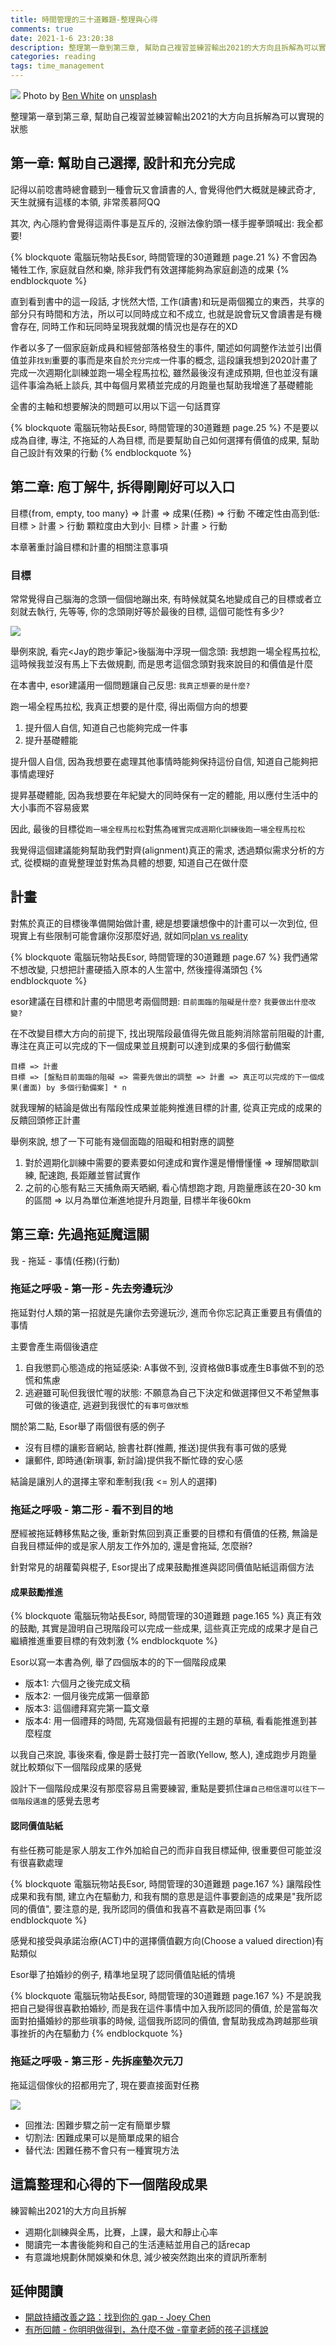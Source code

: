 ```yaml
---
title: 時間管理的三十道難題-整理與心得 
comments: true
date: 2021-1-6 23:20:38
description: 整理第一章到第三章, 幫助自己複習並練習輸出2021的大方向且拆解為可以實現的狀態
categories: reading
tags: time_management
---
```


![](https://images.unsplash.com/photo-1485881697404-78678dbc4639)
Photo by [Ben White](https://unsplash.com/@benwhitephotography) on [unsplash](https://unsplash.com/photos/xqjMjaGGhmw)

整理第一章到第三章, 幫助自己複習並練習輸出2021的大方向且拆解為可以實現的狀態


## 第一章: 幫助自己選擇, 設計和充分完成
記得以前唸書時總會聽到一種會玩又會讀書的人, 會覺得他們大概就是練武奇才, 天生就擁有這樣的本領, 非常羨慕阿QQ

其次, 內心隱約會覺得這兩件事是互斥的, 沒辦法像豹頭一樣手握拳頭喊出: 我全都要!

{% blockquote 電腦玩物站長Esor, 時間管理的30道難題 page.21 %}
不會因為犧牲工作, 家庭就自然和樂, 除非我們有效選擇能夠為家庭創造的成果
{% endblockquote %}

直到看到書中的這一段話, 才恍然大悟, 工作(讀書)和玩是兩個獨立的東西，共享的部分只有時間和方法，所以可以同時成立和不成立, 也就是說會玩又會讀書是有機會存在, 同時工作和玩同時呈現我就爛的情況也是存在的XD

作者以多了一個家庭新成員和經營部落格發生的事件, 闡述如何調整作法並引出價值並非`找到`重要的事而是來自於`充分完成`一件事的概念, 這段讓我想到2020計畫了完成一次週期化訓練並跑一場全程馬拉松, 雖然最後沒有達成預期, 但也並沒有讓這件事淪為紙上談兵, 其中每個月累積並完成的月跑量也幫助我增進了基礎體能

全書的主軸和想要解決的問題可以用以下這一句話貫穿

{% blockquote 電腦玩物站長Esor, 時間管理的30道難題 page.25 %}
不是要以成為自律, 專注, 不拖延的人為目標, 而是要幫助自己如何選擇有價值的成果, 幫助自己設計有效果的行動
{% endblockquote %}

## 第二章: 庖丁解牛, 拆得剛剛好可以入口

目標{from, empty, too many} => 計畫 => 成果(任務) => 行動
不確定性由高到低: 目標 > 計畫 > 行動
顆粒度由大到小: 目標 > 計畫 > 行動

本章著重討論目標和計畫的相關注意事項

### 目標
常常覺得自己腦海的念頭一個個地蹦出來, 有時候就莫名地變成自己的目標或者立刻就去執行, 先等等, 你的念頭剛好等於最後的目標, 這個可能性有多少?

![](wait_for_it.png)

舉例來說, 看完<Jay的跑步筆記>後腦海中浮現一個念頭: 我想跑一場全程馬拉松, 這時候我並沒有馬上下去做規劃, 而是思考這個念頭對我來說目的和價值是什麼

在本書中, esor建議用一個問題讓自己反思: `我真正想要的是什麼?`

跑一場全程馬拉松, 我真正想要的是什麼, 得出兩個方向的想要

1. 提升個人自信, 知道自己也能夠完成一件事
2. 提升基礎體能

提升個人自信, 因為我想要在處理其他事情時能夠保持這份自信, 知道自己能夠把事情處理好

提昇基礎體能, 因為我想要在年紀變大的同時保有一定的體能, 用以應付生活中的大小事而不容易疲累

因此, 最後的目標從`跑一場全程馬拉松`對焦為`確實完成週期化訓練後跑一場全程馬拉松`

我覺得這個建議能夠幫助我們對齊(alignment)真正的需求, 透過類似需求分析的方式, 從模糊的直覺整理並對焦為具體的想要, 知道自己在做什麼


## 計畫
對焦於真正的目標後準備開始做計畫, 總是想要讓想像中的計畫可以一次到位, 但現實上有些限制可能會讓你沒那麼好過, 就如同[plan vs reality](https://www.google.com/search?q=plan+vs+reality)

{% blockquote 電腦玩物站長Esor, 時間管理的30道難題 page.67 %}
我們通常不想改變, 只想把計畫硬插入原本的人生當中, 然後撞得滿頭包
{% endblockquote %}

esor建議在目標和計畫的中間思考兩個問題: `目前面臨的阻礙是什麼?` `我要做出什麼改變?`

在不改變目標大方向的前提下, 找出現階段最值得先做且能夠消除當前阻礙的計畫, 專注在真正可以完成的下一個成果並且規劃可以達到成果的多個行動備案

```
目標 => 計畫
目標 => [盤點目前面臨的阻礙 => 需要先做出的調整 => 計畫 => 真正可以完成的下一個成果(畫面) by 多個行動備案] * n
```
就我理解的結論是做出有階段性成果並能夠推進目標的計畫, 從真正完成的成果的反饋回頭修正計畫

舉例來說, 想了一下可能有幾個面臨的阻礙和相對應的調整

1. 對於週期化訓練中需要的要素要如何達成和實作還是懵懵懂懂 => 理解間歇訓練, 配速跑, 長距離並嘗試實作
2. 之前的心態有點三天捕魚兩天晒網, 看心情想跑才跑, 月跑量應該在20-30 km的區間 => 以月為單位漸進地提升月跑量, 目標半年後60km


## 第三章: 先過拖延魔這關

我 - 拖延 - 事情(任務)(行動)

### 拖延之呼吸 - 第一形 - 先去旁邊玩沙

拖延對付人類的第一招就是先讓你去旁邊玩沙, 進而令你忘記真正重要且有價值的事情

主要會產生兩個後遺症
1. 自我懲罰心態造成的拖延感染: A事做不到, 沒資格做B事或產生B事做不到的恐慌和焦慮
2. 逃避雖可恥但我很忙喔的狀態: 不願意為自己下決定和做選擇但又不希望無事可做的後遺症, 逃避到我很忙的`有事可做狀態`

關於第二點, Esor舉了兩個很有感的例子
- 沒有目標的讓影音網站, 臉書社群(推薦, 推送)提供我有事可做的感覺
- 讓郵件, 即時通(新瑣事, 新討論)提供我不斷忙碌的安心感

結論是讓別人的選擇主宰和牽制我(我 <= 別人的選擇)

### 拖延之呼吸 - 第二形 - 看不到目的地

歷經被拖延轉移焦點之後, 重新對焦回到真正重要的目標和有價值的任務, 無論是自我目標延伸的或是家人朋友工作外加的, 還是會拖延, 怎麼辦?

針對常見的胡蘿蔔與棍子, Esor提出了成果鼓勵推進與認同價值貼紙這兩個方法

#### 成果鼓勵推進
{% blockquote 電腦玩物站長Esor, 時間管理的30道難題 page.165 %}
真正有效的鼓勵, 其實是證明自己現階段可以完成一些成果, 這些真正完成的成果才是自己繼續推進重要目標的有效刺激
{% endblockquote %}

Esor以寫一本書為例, 舉了四個版本的的下一個階段成果
- 版本1: 六個月之後完成文稿
- 版本2: 一個月後完成第一個章節
- 版本3: 這個禮拜寫完第一篇文章
- 版本4: 用一個禮拜的時間, 先寫幾個最有把握的主題的草稿, 看看能推進到甚麼程度

以我自己來說, 事後來看, 像是爵士鼓打完一首歌(Yellow, 憨人), 達成跑步月跑量就比較類似下一個階段成果的感覺

設計下一個階段成果沒有那麼容易且需要練習, 重點是要抓住`讓自己相信還可以往下一個階段邁進`的感覺去思考

#### 認同價值貼紙
有些任務可能是家人朋友工作外加給自己的而非自我目標延伸, 很重要但可能並沒有很喜歡處理

{% blockquote 電腦玩物站長Esor, 時間管理的30道難題 page.167 %}
讓階段性成果和我有關, 建立內在驅動力, 和我有關的意思是這件事要創造的成果是"我所認同的價值", 要注意的是, 我所認同的價值和我喜不喜歡是兩回事
{% endblockquote %}

感覺和接受與承諾治療(ACT)中的選擇價值觀方向(Choose a valued direction)有點類似

Esor舉了拍婚紗的例子, 精準地呈現了認同價值貼紙的情境

{% blockquote 電腦玩物站長Esor, 時間管理的30道難題 page.167 %}
不是說我把自己變得很喜歡拍婚紗, 而是我在這件事情中加入我所認同的價值, 於是當每次面對拍攝婚紗的那些瑣事的時候, 這個我所認同的價值, 會幫助我成為跨越那些瑣事挫折的內在驅動力
{% endblockquote %}

### 拖延之呼吸 - 第三形 - 先拆座墊次元刀

拖延這個傢伙的招都用完了, 現在要直接面對任務

![](challenge_accepted_Barney.jpg)

- 回推法: 困難步驟之前一定有簡單步驟 
- 切割法: 困難成果可以是簡單成果的組合
- 替代法: 困難任務不會只有一種實現方法

## 這篇整理和心得的下一個階段成果
練習輸出2021的大方向且拆解

- 週期化訓練與全馬，比賽，上課，最大和靜止心率
- 閱讀完一本書後能夠和自己的生活連結並用自己的話recap
- 有意識地規劃休閒娛樂和休息, 減少被突然跑出來的資訊所牽制

## 延伸閱讀
- [開啟持續改善之路：找到你的 gap - Joey Chen](https://www.facebook.com/467664836741473/posts/1777441965763747/?d=n)
- [有所回饋 - 你明明做得到，為什麼不做 -童童老師的孩子這樣說](https://www.facebook.com/100212014834114/posts/348568153331831/?d=n)
